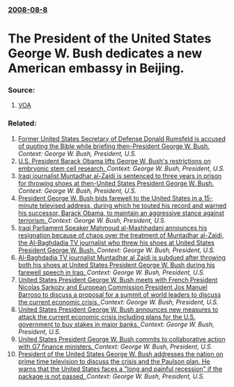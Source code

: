 ### [2008-08-8](/news/2008/08/8/index.md)

#  The President of the United States George W. Bush dedicates a new American embassy in Beijing. 




### Source:

1. [VOA](http://www.voanews.com/english/2008-08-07-voa57.cfm)

### Related:

1. [ Former United States Secretary of Defense Donald Rumsfeld is accused of quoting the Bible while briefing then-President George W. Bush. ](/news/2009/05/18/former-united-states-secretary-of-defense-donald-rumsfeld-is-accused-of-quoting-the-bible-while-briefing-then-president-george-w-bush.md) _Context: George W. Bush, President, U.S._
2. [ U.S. President Barack Obama lifts George W. Bush's restrictions on embryonic stem cell research. ](/news/2009/03/9/u-s-president-barack-obama-lifts-george-w-bush-s-restrictions-on-embryonic-stem-cell-research.md) _Context: George W. Bush, President, U.S._
3. [ Iraqi journalist Muntadhar al-Zaidi is sentenced to three years in prison for throwing shoes at then-United States President George W. Bush. ](/news/2009/03/12/iraqi-journalist-muntadhar-al-zaidi-is-sentenced-to-three-years-in-prison-for-throwing-shoes-at-then-united-states-president-george-w-bush.md) _Context: George W. Bush, President, U.S._
4. [ President George W. Bush bids farewell to the United States in a 15-minute televised address, during which he touted his record and warned his successor, Barack Obama, to maintain an aggressive stance against terrorism. ](/news/2009/01/15/president-george-w-bush-bids-farewell-to-the-united-states-in-a-15-minute-televised-address-during-which-he-touted-his-record-and-warned.md) _Context: George W. Bush, President, U.S._
5. [ Iraqi Parliament Speaker Mahmoud al-Mashhadani announces his resignation because of chaos over the treatment of Muntadhar al-Zaidi, the Al-Baghdadia TV journalist who threw his shoes at United States President George W. Bush. ](/news/2008/12/17/iraqi-parliament-speaker-mahmoud-al-mashhadani-announces-his-resignation-because-of-chaos-over-the-treatment-of-muntadhar-al-zaidi-the-al.md) _Context: George W. Bush, President, U.S._
6. [ Al-Baghdadia TV journalist Muntadhar al Zaidi is subdued after throwing both his shoes at United States President George W. Bush during his farewell speech in Iraq. ](/news/2008/12/14/al-baghdadia-tv-journalist-muntadhar-al-zaidi-is-subdued-after-throwing-both-his-shoes-at-united-states-president-george-w-bush-during-his.md) _Context: George W. Bush, President, U.S._
7. [ United States President George W. Bush meets with French President Nicolas Sarkozy and European Commission President Jos Manuel Barroso to discuss a proposal for a summit of world leaders to discuss the current economic crisis. ](/news/2008/10/18/united-states-president-george-w-bush-meets-with-french-president-nicolas-sarkozy-and-european-commission-president-jose-manuel-barroso-to.md) _Context: George W. Bush, President, U.S._
8. [ United States President George W. Bush announces new measures to attack the current economic crisis including plans for the U.S. government to buy stakes in major banks. ](/news/2008/10/14/united-states-president-george-w-bush-announces-new-measures-to-attack-the-current-economic-crisis-including-plans-for-the-u-s-government.md) _Context: George W. Bush, President, U.S._
9. [United States President George W. Bush commits to collaborative action with G7 finance ministers. ](/news/2008/10/11/united-states-president-george-w-bush-commits-to-collaborative-action-with-g7-finance-ministers.md) _Context: George W. Bush, President, U.S._
10. [  President of the United States George W. Bush addresses the nation on prime time television to discuss the crisis and the Paulson plan. He warns that the United States faces a "long and painful recession" if the package is not passed. ](/news/2008/09/24/president-of-the-united-states-george-w-bush-addresses-the-nation-on-prime-time-television-to-discuss-the-crisis-and-the-paulson-plan-he.md) _Context: George W. Bush, President, U.S._
